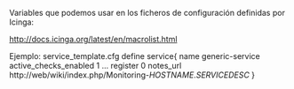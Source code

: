 Variables que podemos usar en los ficheros de configuración definidas por Icinga:

http://docs.icinga.org/latest/en/macrolist.html

Ejemplo:
service_template.cfg
define service{
        name                            generic-service
        active_checks_enabled           1
...
        register                        0
        notes_url                       http://web/wiki/index.php/Monitoring-$HOSTNAME$.$SERVICEDESC$
}
